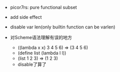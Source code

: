 + picor7rs: pure functional subset
+ add side effect
+ disable var len(only builtin function can be varlen)

+ 对Scheme语法理解有误的地方
  + ((lambda x x) 3 4 5 6) => (3 4 5 6)
  + (define list (lambda l l))
  + (list 1 2 3) => (1 2 3)
  + disable了算了
